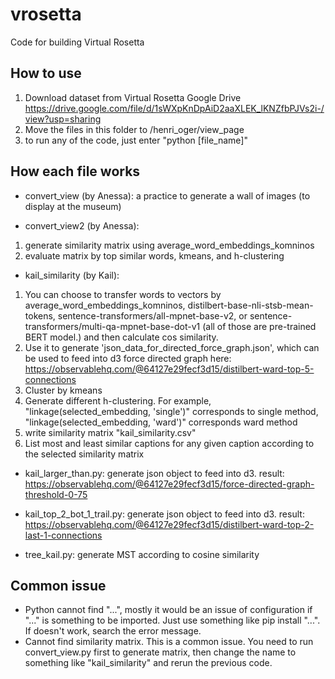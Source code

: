 # vrosetta
Code for building Virtual Rosetta

## How to use
1. Download dataset from Virtual Rosetta Google Drive https://drive.google.com/file/d/1sWXpKnDpAiD2aaXLEK_lKNZfbPJVs2i-/view?usp=sharing
2. Move the files in this folder to /henri_oger/view_page
3. to run any of the code, just enter "python [file_name]"

## How each file works
* convert_view (by Anessa): a practice to generate a wall of images (to display at the museum)

* convert_view2 (by Anessa): 
1. generate similarity matrix using average_word_embeddings_komninos
2. evaluate matrix by top similar words, kmeans, and h-clustering

* kail_similarity (by Kail): 
1. You can choose to transfer words to vectors by average_word_embeddings_komninos, distilbert-base-nli-stsb-mean-tokens, sentence-transformers/all-mpnet-base-v2, or sentence-transformers/multi-qa-mpnet-base-dot-v1 (all of those are pre-trained BERT model.) and then calculate cos similarity.
2. Use it to generate 'json_data_for_directed_force_graph.json', which can be used to feed into d3 force directed graph here: https://observablehq.com/@64127e29fecf3d15/distilbert-ward-top-5-connections
3. Cluster by kmeans
4. Generate different h-clustering. For example, "linkage(selected_embedding, 'single')" corresponds to single method, "linkage(selected_embedding, 'ward')" corresponds ward method
5. write similarity matrix "kail_similarity.csv"
6. List most and least similar captions for any given caption according to the selected similarity matrix

* kail_larger_than.py: generate json object to feed into d3. result: https://observablehq.com/@64127e29fecf3d15/force-directed-graph-threshold-0-75

* kail_top_2_bot_1_trail.py: generate json object to feed into d3. result: https://observablehq.com/@64127e29fecf3d15/distilbert-ward-top-2-last-1-connections

* tree_kail.py: generate MST according to cosine similarity

## Common issue
* Python cannot find "...", mostly it would be an issue of configuration if "..." is something to be imported. Just use something like pip install "...". If doesn't work, search the error message.
* Cannot find similarity matrix. This is a common issue. You need to run convert_view.py first to generate matrix, then change the name to something like "kail_similarity" and rerun the previous code.

